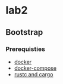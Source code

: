 # lab2

## Bootstrap

### Prerequisties

* [docker](https://docs.docker.com/install/)
* [docker-compose](https://docs.docker.com/compose/install/)
* [rustc and cargo](https://www.rust-lang.org/tools/install)
